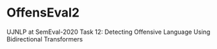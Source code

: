 # OffensEval2

UJNLP at SemEval-2020 Task 12: Detecting Offensive Language Using Bidirectional Transformers

